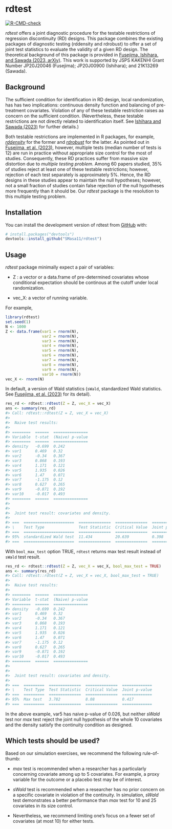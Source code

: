 
<!-- README.md is generated from README.Rmd. Please edit that file -->

# rdtest

<!-- badges: start -->

[![R-CMD-check](https://github.com/SMasa11/rdtest/actions/workflows/R-CMD-check.yaml/badge.svg)](https://github.com/SMasa11/rdtest/actions/workflows/R-CMD-check.yaml)
<!-- badges: end --> 

*rdtest* offers a joint diagnostic procedure for
the testable restrictions of regression discontinuity (RD) designs. This
package combines the existing packages of diagnostic testing (rddensity
and rdrobust) to offer a set of joint test statistics to evaluate the
validity of a given RD design. The theoretical background of this
package is provided in [Fusejima, Ishihara, and Sawada (2023,
arXiv)](https://arxiv.org/abs/2205.04345). This work is supported by
JSPS KAKENHI Grant Number JP20J20046 (Fusejima); JP20J00900 (Ishihara);
and 21K13269 (Sawada).

## Background

The sufficient condition for identification in RD design, local
randomization, has has two implications: continuous density function and
balancing of pre-treatment covariates. Violation of any of these
testable restriction raises aa concern on the sufficient condition.
(Nevertheless, these testable restrictions are not directly related to
identification itself. See [Ishihara and Sawada
(2023)](https://arxiv.org/abs/2009.07551) for further details.)

Both testable restrictions are implemented in R packages, for example,
[*rddensity*](https://rdpackages.github.io/rddensity/) for the former
and [*rdrobust*](https://rdpackages.github.io/rdrobust/) for the latter.
As pointed out in [Fusejima, et
al. (2023)](https://arxiv.org/abs/2205.04345), however, multiple tests
(median number of tests is 12) are run in practice without appropriate
size control for the most of studies. Consequently, these RD practices
suffer from massive size distortion due to *multiple testing problem*.
Among 60 papers studied, 35% of studies reject at least one of these
testable restrictions; however, rejection of each test separately is
approximately 5%. Hence, the RD designs in these studies appear to
maintain the null hypotheses; however, not a small fraction of studies
contain false rejection of the null hypotheses more frequently than it
should be. Our *rdtest* package is the resolution to this multiple
testing problem.

## Installation

You can install the development version of rdtest from
[GitHub](https://github.com/) with:

``` r
# install.packages("devtools")
devtools::install_github("SMasa11/rdtest")
```

## Usage

*rdtest* package minimally expect a pair of variables:

- Z : a vector or a data.frame of pre-determined covariates whose
  conditional expectation should be continous at the cutoff under local
  randomization.

- vec_X: a vector of running variable.

For example,

``` r
library(rdtest)
set.seed(1)
N <- 1000
Z <- data.frame(var1 = rnorm(N),
                var2 = rnorm(N),
                var3 = rnorm(N),
                var4 = rnorm(N),
                var5 = rnorm(N),
                var6 = rnorm(N),
                var7 = rnorm(N),
                var8 = rnorm(N),
                var9 = rnorm(N),
                var10 = rnorm(N))
vec_X <- rnorm(N)
```

In default, a version of Wald statistics (`sWald`, standardized Wald
statistics. See [Fusejima, et
al. (2023)](https://arxiv.org/abs/2205.04345) for its detail).

``` r
res_rd <- rdtest::rdtest(Z = Z, vec_X = vec_X)
ans <- summary(res_rd)
#> Call: rdtest::rdtest(Z = Z, vec_X = vec_X)
#> 
#>  Naive test results:
#> 
#> ========  ======  ===============
#> Variable  t-stat  (Naive) p-value
#> ========  ======  ===============
#> density   -0.699  0.242          
#> var1      0.469   0.32           
#> var2      -0.34   0.367          
#> var3      0.868   0.193          
#> var4      1.171   0.121          
#> var5      1.935   0.026          
#> var6      1.47    0.071          
#> var7      -1.175  0.12           
#> var8      0.627   0.265          
#> var9      -0.871  0.192          
#> var10     -0.017  0.493          
#> ========  ======  ===============
#> 
#> 
#>  Joint test result: covariates and density.
#> 
#> ===  ======================  ==============  ==============  =============
#> \    Test Type               Test Statistic  Critical Value  Joint p-value
#> ===  ======================  ==============  ==============  =============
#> 95%  standardized Wald test  11.434          20.639          0.398        
#> ===  ======================  ==============  ==============  =============
```

With `bool_max_test` option TRUE, `rdtest` returns max test result
instead of `sWald` test result.

``` r
res_rd <- rdtest::rdtest(Z = Z, vec_X = vec_X, bool_max_test = TRUE)
ans <- summary(res_rd)
#> Call: rdtest::rdtest(Z = Z, vec_X = vec_X, bool_max_test = TRUE)
#> 
#>  Naive test results:
#> 
#> ========  ======  ===============
#> Variable  t-stat  (Naive) p-value
#> ========  ======  ===============
#> density   -0.699  0.242          
#> var1      0.469   0.32           
#> var2      -0.34   0.367          
#> var3      0.868   0.193          
#> var4      1.171   0.121          
#> var5      1.935   0.026          
#> var6      1.47    0.071          
#> var7      -1.175  0.12           
#> var8      0.627   0.265          
#> var9      -0.871  0.192          
#> var10     -0.017  0.493          
#> ========  ======  ===============
#> 
#> 
#>  Joint test result: covariates and density.
#> 
#> ===  =========  ==============  ==============  =============
#> \    Test Type  Test Statistic  Critical Value  Joint p-value
#> ===  =========  ==============  ==============  =============
#> 95%  Max test   3.782           8.08            0.417        
#> ===  =========  ==============  ==============  =============
```

In the above example, var5 has naive p-value of 0.026, but neither
*sWald* test nor *max* test reject the joint null hypothesis of the
whole 10 covariates and the density satisfy the continuity condition as
designed.

## Which tests should be used?

Based on our simulation exercises, we recommend the following
rule-of-thumb:

- *max* test is recommended when a researcher has a particularly
  concerning covariate among up to 5 covariates. For example, a proxy
  variable for the outcome or a placebo test may be of interest.

- *sWald* test is recommended when a researcher has no prior concern on
  a specific covariate in violation of the continuity. In simulation,
  *sWald* test demonstrates a better performance than *max* test for 10
  and 25 covariates in its size control.

- Nevertheless, we recommend limiting one’s focus on a fewer set of
  covariates (at most 10) for either tests.
